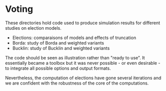 # Voting
These directories hold code used to produce simulation results for different studies on election models.
- Elections: comparaisons of models and effects of truncation
- Borda: study of Borda and weighted variants
- Bucklin: study of Bucklin and weighted variants

The code should be seen as illustration rather than "ready to use". It essentially became a toolbox but it was never possible - or even desirable - to integrate all possible options and output formats.

Nevertheless, the computation of elections have gone several iterations and we are confident with the robustness of the core of the computations.
